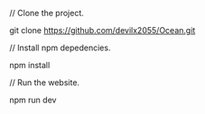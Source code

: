 // Clone the project.
<br>

git clone https://github.com/devilx2055/Ocean.git

// Install npm depedencies.
<br>

npm install

// Run the website.
<br>

npm run dev
